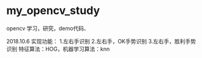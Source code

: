 
# my_opencv_study
opencv 学习，研究，demo代码、

2018.10.6
实现功能：
1.左右手识别
2.左右手，OK手势识别
3.左右手，胜利手势识别
特征算法：HOG，机器学习算法：knn
